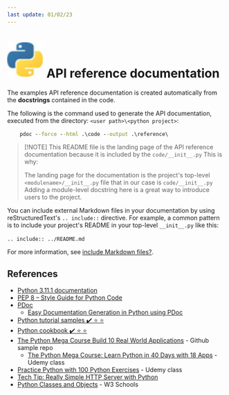 ```yaml
---
last update: 01/02/23
---
```


# ![python-icon](../media/icons/python-icon.svg) API reference documentation

The examples API reference documentation is created automatically from the
**docstrings** contained in the code.  

The following is the command used to generate the API documentation, executed
from the directory: `<user path>\<python project>`:

```cmd
    pdoc --force --html .\code --output .\reference\
```

> [!NOTE] This README file is the landing page of the API reference
documentation because it is included by the `code/__init__.py` This is
why:
>
> The landing page for the documentation is the project's top-level
> `<modulename>/__init__.py` file that in our case is `code/__init__.py`
> Adding a module-level docstring here is a great way to introduce users to
> the project. 

You can include external Markdown files in your documentation by using
reStructuredText's `.. include::` directive. For example, a common pattern is to
include your project's README in your top-level `__init__.py` like this:

`.. include:: ../README.md`

For more information, see [include Markdown
files?](https://pdoc.dev/docs/pdoc.html#include-markdown-files).

## References

- [Python 3.11.1 documentation](https://docs.python.org/3/)
- [PEP 8 – Style Guide for Python Code](https://peps.python.org/pep-0008/)
- [PDoc](https://pdoc.dev/docs/pdoc.html)
  - [Easy Documentation Generation in Python using PDoc](https://medium.com/cemac/simple-documentation-generation-in-python-using-pdoc-16fb86eb5cd5)
- [Python tutorial samples :heavy_check_mark: :star: :star:](https://www.iditect.com/guide/python/index.html) 
- [Python cookbook :heavy_check_mark: :star: :star:](https://d.cxcore.net/Python/Python_Cookbook_3rd_Edition.pdf) 
- [The Python Mega Course Build 10 Real World Applications](https://github.com/JayabharathP/The-Python-Mega-Course-Build-10-Real-World-Applications-#readme) - Github sample repo
  - [The Python Mega Course: Learn Python in 40 Days with 18 Apps](https://www.udemy.com/course/the-python-mega-course/) - Udemy class
- [Practice Python with 100 Python Exercises](https://www.udemy.com/course/python-video-workbook/) - Udemy class
- [Tech Tip: Really Simple HTTP Server with Python](https://www.linuxjournal.com/content/tech-tip-really-simple-http-server-python)
- [Python Classes and Objects](https://www.w3schools.com/python/python_classes.asp) - W3 Schools
  
